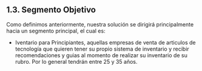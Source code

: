 ## 1.3. Segmento Objetivo 

 

Como definimos anteriormente, nuestra solución se dirigirá principalmente hacia un segmento principal, el cual es: 

 

-  Iventario para Principiantes, aquellas empresas de venta de articulos de tecnología que quieren tener su propio sistema de inventario y recibir recomendaciones y guias al momento de realizar su inventario de su rubro. Por lo general tendrán entre 25 y 35 años. 

